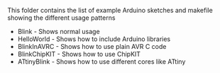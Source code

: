 This folder contains the list of example Arduino sketches and makefile showing the different usage patterns

- Blink - Shows normal usage
- HelloWorld - Shows how to include Arduino libraries
- BlinkInAVRC - Shows how to use plain AVR C code
- BlinkChipKIT - Shows how to use ChipKIT
- ATtinyBlink - Shows how to use different cores like ATtiny
